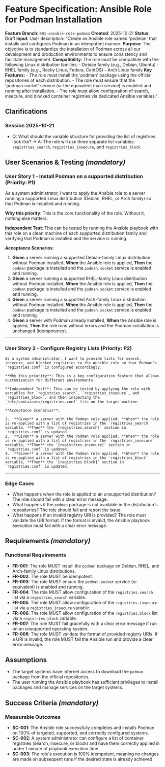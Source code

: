 # Feature Specification: Ansible Role for Podman Installation

**Feature Branch**: `001-ansible-role-podman`
**Created**: 2025-10-21
**Status**: Draft
**Input**: User description: "Create an Ansible role named 'podman' that installs and configures Podman in an idempotent manner. **Purpose:** The objective is to standardize the installation of Podman across all our development and production environments to ensure consistency and facilitate management. **Compatibility:** The role must be compatible with the following Linux distribution families: - Debian family (e.g., Debian, Ubuntu) - RHEL family (e.g., Rocky Linux, Fedora, CentOS) - Arch Linux family **Key Features:** - The role must install the 'podman' package using the official repositories of each distribution. - The role must ensure that the 'podman.socket' service (or the equivalent main service) is enabled and running after installation. - The role must allow configuration of search, insecure, and blocked container registries via dedicated Ansible variables."

## Clarifications

### Session 2025-10-21
- Q: What should the variable structure for providing the list of registries look like? → A: The role will use three separate list variables: `registries_search`, `registries_insecure`, and `registries_block`.


## User Scenarios & Testing *(mandatory)*

### User Story 1 - Install Podman on a supported distribution (Priority: P1)

As a system administrator, I want to apply the Ansible role to a server running a supported Linux distribution (Debian, RHEL, or Arch family) so that Podman is installed and running.

**Why this priority**: This is the core functionality of the role. Without it, nothing else matters.

**Independent Test**: This can be tested by running the Ansible playbook with this role on a clean machine of each supported distribution family and verifying that Podman is installed and the service is running.

**Acceptance Scenarios**:

1.  **Given** a server running a supported Debian-family Linux distribution without Podman installed, **When** the Ansible role is applied, **Then** the `podman` package is installed and the `podman.socket` service is enabled and running.
2.  **Given** a server running a supported RHEL-family Linux distribution without Podman installed, **When** the Ansible role is applied, **Then** the `podman` package is installed and the `podman.socket` service is enabled and running.
3.  **Given** a server running a supported Arch-family Linux distribution without Podman installed, **When** the Ansible role is applied, **Then** the `podman` package is installed and the `podman.socket` service is enabled and running.
4.  **Given** a server with Podman already installed, **When** the Ansible role is applied, **Then** the role runs without errors and the Podman installation is unchanged (idempotency).

---

### User Story 2 - Configure Registry Lists (Priority: P2)

    As a system administrator, I want to provide lists for search, insecure, and blocked registries to the Ansible role so that Podman's `registries.conf` is configured accordingly.

    **Why this priority**: This is a key configuration feature that allows customization for different environments.

    **Independent Test**: This can be tested by applying the role with variables for `registries_search`, `registries_insecure`, and `registries_block`, and then inspecting the `/etc/containers/registries.conf` file on the target machine.

    **Acceptance Scenarios**:

    1.  **Given** a server with the Podman role applied, **When** the role is re-applied with a list of registries in the `registries_search` variable, **Then** the `[registries.search]` section in `registries.conf` is updated.
    2.  **Given** a server with the Podman role applied, **When** the role is re-applied with a list of registries in the `registries_insecure` variable, **Then** the `[registries.insecure]` section in `registries.conf` is updated.
    3.  **Given** a server with the Podman role applied, **When** the role is re-applied with a list of registries in the `registries_block` variable, **Then** the `[registries.block]` section in `registries.conf` is updated.

---

### Edge Cases

- What happens when the role is applied to an unsupported distribution? The role should fail with a clear error message.
- What happens if the `podman` package is not available in the distribution's repositories? The role should fail and report the issue.
- What happens if an invalid registry URI is provided? The role must validate the URI format. If the format is invalid, the Ansible playbook execution must fail with a clear error message.

## Requirements *(mandatory)*

### Functional Requirements

-   **FR-001**: The role MUST install the `podman` package on Debian, RHEL, and Arch-family Linux distributions.
-   **FR-002**: The role MUST be idempotent.
-   **FR-003**: The role MUST ensure the `podman.socket` service (or equivalent) is enabled and running.
-   **FR-004**: The role MUST allow configuration of the `registries.search` list via a `registries_search` variable.
-   **FR-005**: The role MUST allow configuration of the `registries.insecure` list via a `registries_insecure` variable.
-   **FR-006**: The role MUST allow configuration of the `registries.block` list via a `registries_block` variable.
-   **FR-007**: The role MUST fail gracefully with a clear error message if run on an unsupported operating system.
-   **FR-008**: The role MUST validate the format of provided registry URIs. If a URI is invalid, the role MUST fail the Ansible run and provide a clear error message.

## Assumptions

- The target systems have internet access to download the `podman` package from the official repositories.
- The user running the Ansible playbook has sufficient privileges to install packages and manage services on the target systems.

## Success Criteria *(mandatory)*

### Measurable Outcomes

-   **SC-001**: The Ansible role successfully completes and installs Podman on 100% of targeted, supported, and correctly configured systems.
-   **SC-002**: A system administrator can configure a list of container registries (search, insecure, or block) and have them correctly applied in under 1 minute of playbook execution time.
-   **SC-003**: The role's execution is 100% idempotent, meaning no changes are made on subsequent runs if the desired state is already achieved.